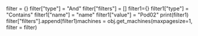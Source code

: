 filter = {}
filter["type"] = "And"
filter["filters"] = []
filter1={}
filter1["type"] = "Contains"
filter1["name"] = "name"
filter1["value"] = "Pod02"
print(filter1)
filter["filters"].append(filter1)machines = obj.get_machines(maxpagesize=1, filter = filter)